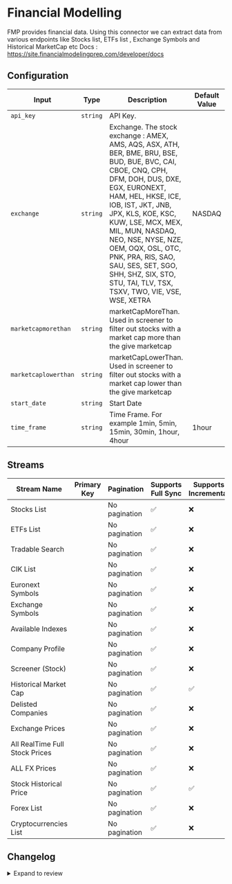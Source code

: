 # Financial Modelling
FMP provides financial data.
Using this connector we can extract data from various endpoints like Stocks list, ETFs list , Exchange Symbols and Historical MarketCap etc
Docs : https://site.financialmodelingprep.com/developer/docs

## Configuration

| Input | Type | Description | Default Value |
|-------|------|-------------|---------------|
| `api_key` | `string` | API Key.  |  |
| `exchange` | `string` | Exchange. The stock exchange : AMEX, AMS, AQS, ASX, ATH, BER, BME, BRU, BSE, BUD, BUE, BVC, CAI, CBOE, CNQ, CPH, DFM, DOH, DUS, DXE, EGX, EURONEXT, HAM, HEL, HKSE, ICE, IOB, IST, JKT, JNB, JPX, KLS, KOE, KSC, KUW, LSE, MCX, MEX, MIL, MUN, NASDAQ, NEO, NSE, NYSE, NZE, OEM, OQX, OSL, OTC, PNK, PRA, RIS, SAO, SAU, SES, SET, SGO, SHH, SHZ, SIX, STO, STU, TAI, TLV, TSX, TSXV, TWO, VIE, VSE, WSE, XETRA | NASDAQ |
| `marketcapmorethan` | `string` | marketCapMoreThan. Used in screener to filter out stocks with a market cap more than the give marketcap |  |
| `marketcaplowerthan` | `string` | marketCapLowerThan. Used in screener to filter out stocks with a market cap lower than the give marketcap |  |
| `start_date` | `string` | Start Date |  |
| `time_frame` | `string` | Time Frame. For example 1min, 5min, 15min, 30min, 1hour, 4hour | 1hour |

## Streams
| Stream Name | Primary Key | Pagination | Supports Full Sync | Supports Incremental |
|-------------|-------------|------------|---------------------|----------------------|
| Stocks List |  | No pagination | ✅ |  ❌  |
| ETFs List |  | No pagination | ✅ |  ❌  |
| Tradable Search  |  | No pagination | ✅ |  ❌  |
| CIK List |  | No pagination | ✅ |  ❌  |
| Euronext Symbols |  | No pagination | ✅ |  ❌  |
| Exchange Symbols |  | No pagination | ✅ |  ❌  |
| Available Indexes |  | No pagination | ✅ |  ❌  |
| Company Profile |  | No pagination | ✅ |  ❌  |
| Screener (Stock) |  | No pagination | ✅ |  ❌  |
| Historical Market Cap |  | No pagination | ✅ |  ✅  |
| Delisted Companies |  | No pagination | ✅ |  ❌  |
| Exchange Prices |  | No pagination | ✅ |  ❌  |
| All RealTime Full Stock Prices |  | No pagination | ✅ |  ❌  |
| ALL FX Prices |  | No pagination | ✅ |  ❌  |
| Stock Historical Price |  | No pagination | ✅ |  ✅  |
| Forex List |  | No pagination | ✅ |  ❌  |
| Cryptocurrencies List |  | No pagination | ✅ |  ❌  |

## Changelog

<details>
  <summary>Expand to review</summary>

| Version          | Date              | Pull Request | Subject        |
|------------------|-------------------|--------------|----------------|
| 0.0.33 | 2025-09-30 | [66782](https://github.com/airbytehq/airbyte/pull/66782) | Update dependencies |
| 0.0.32 | 2025-09-24 | [65811](https://github.com/airbytehq/airbyte/pull/65811) | Update dependencies |
| 0.0.31 | 2025-08-23 | [65252](https://github.com/airbytehq/airbyte/pull/65252) | Update dependencies |
| 0.0.30 | 2025-08-09 | [64713](https://github.com/airbytehq/airbyte/pull/64713) | Update dependencies |
| 0.0.29 | 2025-07-26 | [63978](https://github.com/airbytehq/airbyte/pull/63978) | Update dependencies |
| 0.0.28 | 2025-07-19 | [63558](https://github.com/airbytehq/airbyte/pull/63558) | Update dependencies |
| 0.0.27 | 2025-07-12 | [62981](https://github.com/airbytehq/airbyte/pull/62981) | Update dependencies |
| 0.0.26 | 2025-07-05 | [62785](https://github.com/airbytehq/airbyte/pull/62785) | Update dependencies |
| 0.0.25 | 2025-06-28 | [62383](https://github.com/airbytehq/airbyte/pull/62383) | Update dependencies |
| 0.0.24 | 2025-06-21 | [61937](https://github.com/airbytehq/airbyte/pull/61937) | Update dependencies |
| 0.0.23 | 2025-06-14 | [61188](https://github.com/airbytehq/airbyte/pull/61188) | Update dependencies |
| 0.0.22 | 2025-05-24 | [60367](https://github.com/airbytehq/airbyte/pull/60367) | Update dependencies |
| 0.0.21 | 2025-05-10 | [59988](https://github.com/airbytehq/airbyte/pull/59988) | Update dependencies |
| 0.0.20 | 2025-05-03 | [58852](https://github.com/airbytehq/airbyte/pull/58852) | Update dependencies |
| 0.0.19 | 2025-04-19 | [58332](https://github.com/airbytehq/airbyte/pull/58332) | Update dependencies |
| 0.0.18 | 2025-04-12 | [57822](https://github.com/airbytehq/airbyte/pull/57822) | Update dependencies |
| 0.0.17 | 2025-04-05 | [57232](https://github.com/airbytehq/airbyte/pull/57232) | Update dependencies |
| 0.0.16 | 2025-03-29 | [56517](https://github.com/airbytehq/airbyte/pull/56517) | Update dependencies |
| 0.0.15 | 2025-03-22 | [55983](https://github.com/airbytehq/airbyte/pull/55983) | Update dependencies |
| 0.0.14 | 2025-03-08 | [54984](https://github.com/airbytehq/airbyte/pull/54984) | Update dependencies |
| 0.0.13 | 2025-02-22 | [54436](https://github.com/airbytehq/airbyte/pull/54436) | Update dependencies |
| 0.0.12 | 2025-02-15 | [53730](https://github.com/airbytehq/airbyte/pull/53730) | Update dependencies |
| 0.0.11 | 2025-02-08 | [53325](https://github.com/airbytehq/airbyte/pull/53325) | Update dependencies |
| 0.0.10 | 2025-02-01 | [52796](https://github.com/airbytehq/airbyte/pull/52796) | Update dependencies |
| 0.0.9 | 2025-01-25 | [52305](https://github.com/airbytehq/airbyte/pull/52305) | Update dependencies |
| 0.0.8 | 2025-01-18 | [51634](https://github.com/airbytehq/airbyte/pull/51634) | Update dependencies |
| 0.0.7 | 2025-01-11 | [51064](https://github.com/airbytehq/airbyte/pull/51064) | Update dependencies |
| 0.0.6 | 2024-12-28 | [50524](https://github.com/airbytehq/airbyte/pull/50524) | Update dependencies |
| 0.0.5 | 2024-12-21 | [50060](https://github.com/airbytehq/airbyte/pull/50060) | Update dependencies |
| 0.0.4 | 2024-12-14 | [49516](https://github.com/airbytehq/airbyte/pull/49516) | Update dependencies |
| 0.0.3 | 2024-12-12 | [49157](https://github.com/airbytehq/airbyte/pull/49157) | Update dependencies |
| 0.0.2 | 2024-11-04 | [48299](https://github.com/airbytehq/airbyte/pull/48299) | Update dependencies |
| 0.0.1 | 2024-10-22 | | Initial release by [@ombhardwajj](https://github.com/ombhardwajj) via Connector Builder |

</details>
